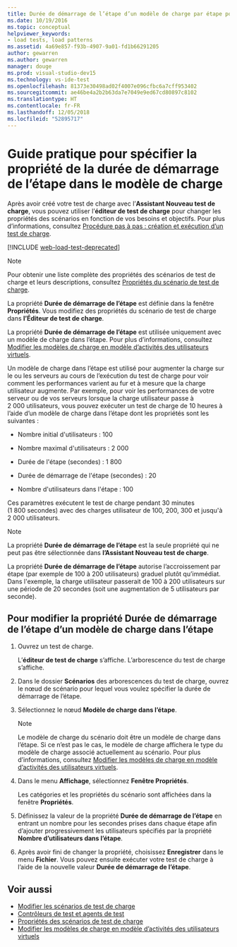 ```yaml
---
title: Durée de démarrage de l’étape d’un modèle de charge par étape pour les tests de charge
ms.date: 10/19/2016
ms.topic: conceptual
helpviewer_keywords:
- load tests, load patterns
ms.assetid: 4a69e857-f93b-4907-9a01-fd1b66291205
author: gewarren
ms.author: gewarren
manager: douge
ms.prod: visual-studio-dev15
ms.technology: vs-ide-test
ms.openlocfilehash: 81373e30498ad02f4007e096cfbc6a7cff953402
ms.sourcegitcommit: ae46be4a2b2b63da7e7049e9ed67cd80897c8102
ms.translationtype: HT
ms.contentlocale: fr-FR
ms.lasthandoff: 12/05/2018
ms.locfileid: "52895717"
---
```

# <a name="how-to-specify-the-step-ramp-time-property-for-a-step-load-pattern"></a>Guide pratique pour spécifier la propriété de la durée de démarrage de l’étape dans le modèle de charge

Après avoir créé votre test de charge avec l’**Assistant Nouveau test de charge**, vous pouvez utiliser l’**éditeur de test de charge** pour changer les propriétés des scénarios en fonction de vos besoins et objectifs. Pour plus d’informations, consultez [Procédure pas à pas : création et exécution d’un test de charge](../test/walkthrough-create-and-run-a-load-test.md).

[!INCLUDE [web-load-test-deprecated](includes/web-load-test-deprecated.md)]

> [!NOTE]
> Pour obtenir une liste complète des propriétés des scénarios de test de charge et leurs descriptions, consultez [Propriétés du scénario de test de charge](../test/load-test-scenario-properties.md).

La propriété **Durée de démarrage de l’étape** est définie dans la fenêtre **Propriétés**. Vous modifiez des propriétés du scénario de test de charge dans **l’Éditeur de test de charge**.

La propriété **Durée de démarrage de l’étape** est utilisée uniquement avec un modèle de charge dans l’étape. Pour plus d’informations, consultez [Modifier les modèles de charge en modèle d’activités des utilisateurs virtuels](../test/edit-load-patterns-to-model-virtual-user-activities.md).

Un modèle de charge dans l’étape est utilisé pour augmenter la charge sur le ou les serveurs au cours de l’exécution du test de charge pour voir comment les performances varient au fur et à mesure que la charge utilisateur augmente. Par exemple, pour voir les performances de votre serveur ou de vos serveurs lorsque la charge utilisateur passe à 2 000 utilisateurs, vous pouvez exécuter un test de charge de 10 heures à l’aide d’un modèle de charge dans l’étape dont les propriétés sont les suivantes :

-   Nombre initial d'utilisateurs : 100

-   Nombre maximal d'utilisateurs : 2 000

-   Durée de l'étape (secondes) : 1 800

-   Durée de démarrage de l'étape (secondes) : 20

-   Nombre d'utilisateurs dans l'étape : 100

Ces paramètres exécutent le test de charge pendant 30 minutes (1 800 secondes) avec des charges utilisateur de 100, 200, 300 et jusqu'à 2 000 utilisateurs.

> [!NOTE]
> La propriété **Durée de démarrage de l’étape** est la seule propriété qui ne peut pas être sélectionnée dans **l’Assistant Nouveau test de charge**.

La propriété **Durée de démarrage de l’étape** autorise l’accroissement par étape (par exemple de 100 à 200 utilisateurs) graduel plutôt qu’immédiat. Dans l'exemple, la charge utilisateur passerait de 100 à 200 utilisateurs sur une période de 20 secondes (soit une augmentation de 5 utilisateurs par seconde).

## <a name="to-edit-the-step-ramp-time-property-for-a-step-load-pattern"></a>Pour modifier la propriété Durée de démarrage de l’étape d’un modèle de charge dans l’étape

1.  Ouvrez un test de charge.

     L’**éditeur de test de charge** s’affiche. L’arborescence du test de charge s’affiche.

2.  Dans le dossier **Scénarios** des arborescences du test de charge, ouvrez le nœud de scénario pour lequel vous voulez spécifier la durée de démarrage de l’étape.

3.  Sélectionnez le nœud **Modèle de charge dans l’étape**.

    > [!NOTE]
    > Le modèle de charge du scénario doit être un modèle de charge dans l’étape. Si ce n’est pas le cas, le modèle de charge affichera le type du modèle de charge associé actuellement au scénario. Pour plus d’informations, consultez [Modifier les modèles de charge en modèle d’activités des utilisateurs virtuels](../test/edit-load-patterns-to-model-virtual-user-activities.md).

4.  Dans le menu **Affichage**, sélectionnez **Fenêtre Propriétés**.

     Les catégories et les propriétés du scénario sont affichées dans la fenêtre **Propriétés**.

5.  Définissez la valeur de la propriété **Durée de démarrage de l’étape** en entrant un nombre pour les secondes prises dans chaque étape afin d’ajouter progressivement les utilisateurs spécifiés par la propriété **Nombre d’utilisateurs dans l’étape**.

6.  Après avoir fini de changer la propriété, choisissez **Enregistrer** dans le menu **Fichier**. Vous pouvez ensuite exécuter votre test de charge à l’aide de la nouvelle valeur **Durée de démarrage de l’étape**.

## <a name="see-also"></a>Voir aussi

- [Modifier les scénarios de test de charge](../test/edit-load-test-scenarios.md)
- [Contrôleurs de test et agents de test](configure-test-agents-and-controllers-for-load-tests.md)
- [Propriétés des scénarios de test de charge](../test/load-test-scenario-properties.md)
- [Modifier les modèles de charge en modèle d’activités des utilisateurs virtuels](../test/edit-load-patterns-to-model-virtual-user-activities.md)